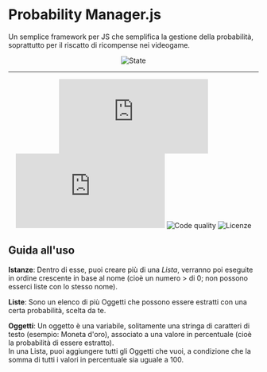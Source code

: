 # Probability Manager.js
Un semplice framework per JS che semplifica la gestione della probabilità, soprattutto per il riscatto di ricompense nei videogame.

<div align="center">

  ![State](https://img.shields.io/badge/State%3A-Making-white?style=flat-square)
  <!-- [![CodeQL](https://github.com/Croc-Prog-github/Probability-Manager.js/actions/workflows/github-code-scanning/codeql/badge.svg?style=flat-square&branch=main)](https://github.com/Croc-Prog-github/Probability-Manager.js/actions/workflows/github-code-scanning/codeql) -->
</div>
<hr>
<div align="center">

  <!-- ![Downloads](https://img.shields.io/github/downloads/Croc-Prog-github/Probability-Manager.js/total) -->
  ![GitHub Repo stars](https://img.shields.io/github/stars/Croc-Prog-github/Probability-Manager.js?style=flat-square&color=yellow)
  ![GitHub repo size](https://img.shields.io/github/repo-size/Croc-Prog-github/Probability-Manager.js?style=flat-square)
  ![Code quality](https://img.shields.io/badge/Code%20Quality-A-lighgreen?style=flat-square)
  ![Licenze](https://img.shields.io/badge/licenze-MIT-blue?style=flat-square&link=https%3A%2F%2Fgithub.com%2FCroc-Prog-github%2FProbability-Manager.js%2Fblob%2Fmain%2FLICENSE.md)
  <!-- ![Manteined](https://img.shields.io/badge/Aggiornamenti-SI!-green) -->
  <!-- ![Contributors](https://img.shields.io/github/contributors/Croc-Prog-github/Probability-Manager.js?style=flat-square) -->
</div>

## Guida all'uso
**Istanze**: Dentro di esse, puoi creare più di una *Lista*, verranno poi eseguite in ordine crescente in base al nome (cioè un numero > di 0; non possono esserci liste con lo stesso nome).

**Liste**: Sono un elenco di più Oggetti che possono essere estratti con una certa probabilità, scelta da te.

**Oggetti**: Un oggetto è una variabile, solitamente una stringa di caratteri di testo (esempio: Moneta d'oro), associato a una valore in percentuale (cioè la probabilità di essere estratto).<br>In una Lista, puoi aggiungere tutti gli Oggetti che vuoi, a condizione che la somma di tutti i valori in percentuale sia uguale a 100.